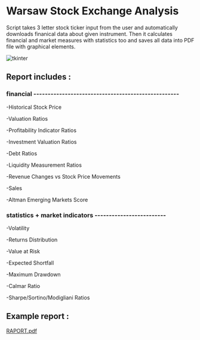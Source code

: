 # ****Warsaw Stock Exchange Analysis****

Script takes 3 letter stock ticker input from the user and automatically downloads finanical data about given instrument.
Then it calculates financial and market measures with statistics too and saves all data into PDF file with graphical elements.


![tkinter](https://user-images.githubusercontent.com/89335034/164591665-9e31b826-a6f3-429d-8b29-a342db0c92bc.png)


## **Report includes :**

### **financial ---------------------------------------------------**

-Historical Stock Price

-Valuation Ratios

-Profitability Indicator Ratios

-Investment Valuation Ratios

-Debt Ratios

-Liquidity Measurement Ratios

-Revenue Changes vs Stock Price Movements

-Sales

-Altman Emerging Markets Score


### **statistics + market indicators -------------------------**

-Volatility

-Returns Distribution

-Value at Risk

-Expected Shortfall

-Maximum Drawdown

-Calmar Ratio

-Sharpe/Sortino/Modigliani Ratios



## **Example report :**

[RAPORT.pdf](https://github.com/OskarBukowski/WSE_analysis/files/8536657/RAPORT.pdf)
